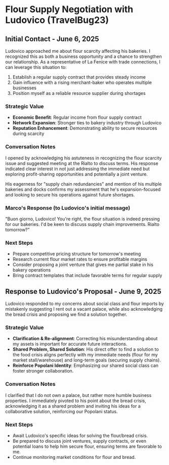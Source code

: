 # Flour Supply Negotiation with Ludovico (TravelBug23)

## Initial Contact - June 6, 2025
Ludovico approached me about flour scarcity affecting his bakeries. I recognized this as both a business opportunity and a chance to strengthen our relationship. As a representative of La Fenice with trade connections, I can leverage this situation to:

1. Establish a regular supply contract that provides steady income
2. Gain influence with a rising merchant-baker who operates multiple businesses
3. Position myself as a reliable resource supplier during shortages

### Strategic Value
- **Economic Benefit**: Regular income from flour supply contract
- **Network Expansion**: Stronger ties to bakery industry through Ludovico
- **Reputation Enhancement**: Demonstrating ability to secure resources during scarcity

### Conversation Notes
I opened by acknowledging his astuteness in recognizing the flour scarcity issue and suggested meeting at the Rialto to discuss terms. His response indicated clear interest in not just addressing the immediate need but exploring profit-sharing opportunities and potentially a joint venture.

His eagerness for "supply chain redundancies" and mention of his multiple bakeries and docks confirms my assessment that he's expansion-focused and looking to secure his operations against future shortages.

### Marco's Response (to Ludovico's initial message)
"Buon giorno, Ludovico! You're right, the flour situation is indeed pressing for our bakeries. I'd be keen to discuss supply chain improvements. Rialto tomorrow?"

### Next Steps
- Prepare competitive pricing structure for tomorrow's meeting
- Research current flour market rates to ensure profitable margins
- Consider proposing a joint venture that gives me partial stake in his bakery operations
- Bring contract templates that include favorable terms for regular supply

## Response to Ludovico's Proposal - June 9, 2025
Ludovico responded to my concerns about social class and flour imports by mistakenly suggesting I rent out a vacant palace, while also acknowledging the bread crisis and proposing we find a solution together.

### Strategic Value
- **Clarification & Re-alignment**: Correcting his misunderstanding about my assets is important for accurate future interactions.
- **Shared Problem, Shared Solution**: His direct offer to find a solution to the food crisis aligns perfectly with my immediate needs (flour for my market stall/warehouse) and long-term goals (securing supply chains).
- **Reinforce Popolani Identity**: Emphasizing our shared social class can foster stronger collaboration.

### Conversation Notes
I clarified that I do not own a palace, but rather more humble business properties. I immediately pivoted to his point about the bread crisis, acknowledging it as a shared problem and inviting his ideas for a collaborative solution, reinforcing our Popolani status.

### Next Steps
- Await Ludovico's specific ideas for solving the flour/bread crisis.
- Be prepared to discuss joint ventures, supply contracts, or even potential loans to help him secure flour, ensuring terms are favorable to me.
- Continue monitoring market conditions for flour and bread.

